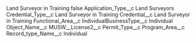<?xml version="1.0" encoding="UTF-8"?>
<CustomMetadata xmlns="http://soap.sforce.com/2006/04/metadata" xmlns:xsi="http://www.w3.org/2001/XMLSchema-instance" xmlns:xsd="http://www.w3.org/2001/XMLSchema">
    <label>Land Surveyor in Training</label>
    <protected>false</protected>
    <values>
        <field>Application_Type__c</field>
        <value xsi:type="xsd:string">Land Surveyors</value>
    </values>
    <values>
        <field>Credential_Type__c</field>
        <value xsi:type="xsd:string">Land Surveyor in Training</value>
    </values>
    <values>
        <field>Credential__c</field>
        <value xsi:type="xsd:string">Land Surveyor in Training</value>
    </values>
    <values>
        <field>Functional_Area__c</field>
        <value xsi:nil="true"/>
    </values>
    <values>
        <field>IndividualBusinessType__c</field>
        <value xsi:type="xsd:string">Individual</value>
    </values>
    <values>
        <field>Object_Name__c</field>
        <value xsi:type="xsd:string">MUSW__License2__c</value>
    </values>
    <values>
        <field>Permit_Type__c</field>
        <value xsi:nil="true"/>
    </values>
    <values>
        <field>Program_Area__c</field>
        <value xsi:nil="true"/>
    </values>
    <values>
        <field>Record_type_Name__c</field>
        <value xsi:type="xsd:string">Individual</value>
    </values>
</CustomMetadata>
